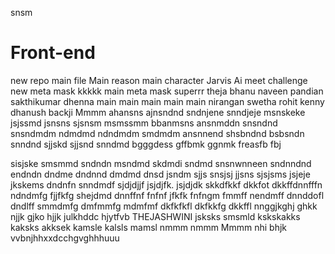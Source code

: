 snsm
# Front-end
new repo
main file
Main reason
main character
Jarvis Ai
meet
challenge
new meta mask
kkkkk
main
meta mask
superrr
theja 
bhanu
naveen
pandian
sakthikumar
dhenna
main 
main
main
main
main
nirangan
swetha 
rohit
kenny
dhanush
backji
Mmmm
ahansns
ajnsndnd
sndnjene
snndjeje
msnskeke
jsjssmd
jsnsns
sjsnsm
msmssmm
bbanmsns
ansnmddn
snsndnd
snsndmdm
ndmdmd
ndndmdm
smdmdm
ansnnend
shsbndnd
bsbsndn
snndnd
sjjskd
sjjsnd
snndmd
bgggdess
gffbmk
ggnmk
freasfb
fbj

sisjske
smsmmd
sndndn
msndmd
skdmdi
sndmd
snsnwnneen
sndnndnd
endndn
dndme
dndnnd
dmdmd
dnsd
jsndm
sjjs
snsjsj
jjsns
sjsjsms
jsjeje
jkskems
dndnfn
snndmdf
sjdjdjjf
jsjdjfk. jsjdjdk
skkdfkkf
dkkfot
dkkffdnnfffn
ndndmfg
fjjfkfg
shejdmd
dnnffnf
fnfnf
jfkfk
fnfngm
fmmff
nendmff
dnnddofl
dndlff
smmdmfg
dmfmmfg
mdmfmf
dkfkfkfl
dkfkkfg
dkkffl
nnggjkghj
ghkk
njjk
gjko
hjjk
julkhddc
hjytfvb
THEJASHWINI
jsksks
smsmld
kskskakks
kaksks
akksek
kamsle
kalsls
mamsl
nmmm
nmmm
Mmmm
nhi
bhjk
vvbnjhhxxdcchgvghhhuuu
